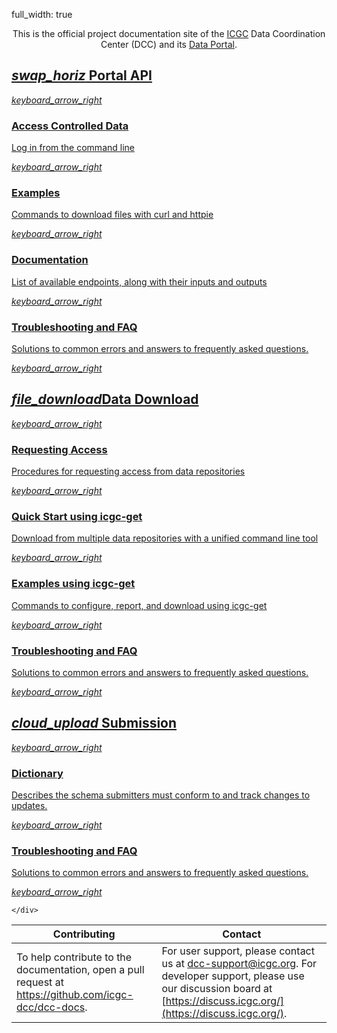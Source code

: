 full_width: true

<center>

This is the official project documentation site of the [ICGC](https://icgc.org/) Data Coordination Center (DCC) and its [Data Portal](https://dcc.icgc.org).

</center>

<div class="use-cases">
  <section class="background-grey">
    <div class="flex-wrapper l-max-width-standard l-pad-top-7">
      <div class="product-card">
        <a href="/portal/api/">
          <h2>
            <i class="material-icons notranslate">swap_horiz</i>
            Portal API
          </h2>
          <i class="material-icons notranslate">keyboard_arrow_right</i>
        </a>
        <a href="/portal/access/">
          <div>
            <h3>Access Controlled Data</h3>
            <p>Log in from the command line</p>
            <i class="material-icons notranslate">keyboard_arrow_right</i>
          </div>
        </a>
        <a href="/portal/api/#downloading-static-files">
          <div>
            <h3>Examples</h3>
            <p>Commands to download files with curl and httpie</p>
            <i class="material-icons notranslate">keyboard_arrow_right</i>
          </div>
        </a>
        <a href="/portal/api-endpoints/">
          <div>
            <h3>Documentation</h3>
            <p>List of available endpoints, along with their inputs and outputs</p>
            <i class="material-icons notranslate">keyboard_arrow_right</i>
          </div>
        </a>
        <a href="/portal/api/#common-errors">
          <div>
            <h3>Troubleshooting and FAQ</h3>
            <p>Solutions to common errors and answers to frequently asked questions.</p>
            <i class="material-icons notranslate">keyboard_arrow_right</i>
          </div>
        </a>
      </div>
      <div class="product-card">
        <a href="/download/guide/#authorization">
          <h2><i class="material-icons notranslate">file_download</i>Data Download</h2>
          <i class="material-icons notranslate">keyboard_arrow_right</i>
        </a>
        <a href="/download/repositories/#obtaining-data-access_3">
          <div>
            <h3>Requesting Access</h3>
            <p>Procedures for requesting access from data repositories</p>
            <i class="material-icons notranslate">keyboard_arrow_right</i>
          </div>
        </a>
        <a href="/download/icgc-get/#quickstart">
          <div>
            <h3>Quick Start using icgc-get</h3>
            <p>Download from multiple data repositories with a unified command line tool</p>
            <i class="material-icons notranslate">keyboard_arrow_right</i>
          </div>
        </a>
        <a href="/download/icgc-get/#commands">
          <div>
            <h3>Examples using icgc-get</h3>
            <p>Commands to configure, report, and download using icgc-get</p>
            <i class="material-icons notranslate">keyboard_arrow_right</i>
          </div>
        </a>
        <a href="/download/guide/#faqs">
          <div>
            <h3>Troubleshooting and FAQ</h3>
            <p>Solutions to common errors and answers to frequently asked questions.</p>
            <i class="material-icons notranslate">keyboard_arrow_right</i>
          </div>
        </a>
      </div>
      <div class="product-card">
        <a href="/submission/guide/intro/">
          <h2>
            <i class="material-icons notranslate">cloud_upload</i>
            Submission
          </h2>
          <i class="material-icons notranslate">keyboard_arrow_right</i>
        </a>
        <a href="/submission/faq/">
          <div>
            <h3>Dictionary</h3>
            <p>Describes the schema submitters must conform to and track changes to updates.</p>
            <i class="material-icons notranslate">keyboard_arrow_right</i>
          </div>
        </a>
        <a href="/submission/faq/">
          <div>
            <h3>Troubleshooting and FAQ</h3>
            <p>Solutions to common errors and answers to frequently asked questions.</p>
            <i class="material-icons notranslate">keyboard_arrow_right</i>
          </div>
        </a>
      </div>

    </div>
  </section>
</div>

| Contributing | Contact |
|-----------|-----------|
| To help contribute to the documentation, open a pull request at <a href="https://github.com/icgc-dcc/dcc-docs"><i class="fa fa-github"></i> https://github.com/icgc-dcc/dcc-docs</a>. | For user support, please contact us at [dcc-support@icgc.org](mailto:dcc-support@icgc.org). For developer support, please use our discussion board at [https://discuss.icgc.org/](https://discuss.icgc.org/). |
